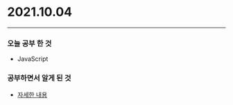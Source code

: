 # 2021.10.04
- - -
### 오늘 공부 한 것
* JavaScript

### 공부하면서 알게 된 것

* [자세한 내용](https://github.com/baekmo/WebDevCurriculum/tree/master/Quest03)